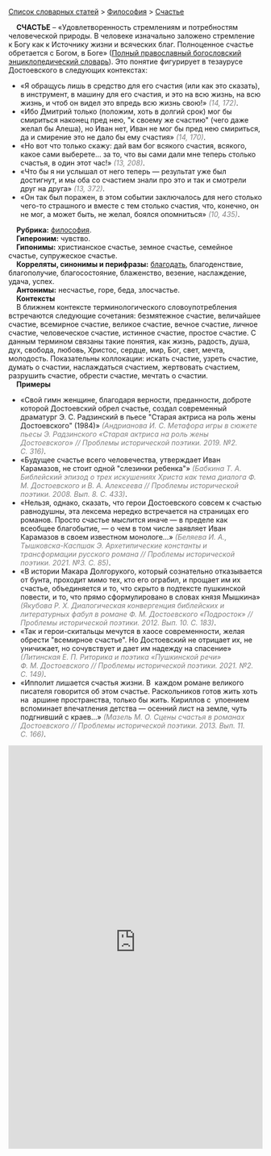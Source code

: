 <style>
st { color: Gray;
  font-style: italic;}
</style>

[Список словарных статей](https://thesaurus-dostoevsky.github.io/Thesaurus/) > [Философия](philosophy.md) > [Счастье](счастье.md) 

&nbsp;&nbsp;&nbsp;&nbsp;**СЧАСТЬЕ** – «Удовлетворенность стремлениям и потребностям человеческой природы. В человеке изначально заложено стремление к Богу как к Источнику жизни и всяческих благ. Полноценное счастье обретается с Богом, в Боге» ([Полный православный богословский энциклопедический словарь](https://azbyka.ru/)). Это понятие фигурирует в тезаурусе Достоевского в следующих контекстах:  
* «Я обращусь лишь в средство для его счастия (или как это сказать), в инструмент, в машину для его счастия, и это на всю жизнь, на всю жизнь, и чтоб он видел это впредь всю жизнь свою!» <st>(14, 172)</st>.    
* «Ибо Дмитрий только (положим, хоть в долгий срок) мог бы смириться 
наконец пред нею, "к своему же счастию" (чего даже желал бы Алеша), но Иван нет, Иван не мог бы пред нею смириться, да и смирение это не дало бы ему счастия» <st>(14, 170)</st>.  
* «Но вот что только скажу: дай вам бог всякого счастия, всякого, какое 
сами выберете... за то, что вы сами дали мне теперь столько счастья, в один этот час!» <st>(13, 208)</st>.  
* «Что бы я ни услышал от него теперь — результат уже был достигнут, и 
мы оба со счастием знали про это и так и смотрели друг на друга» <st>(13, 372)</st>.  
* «Он так был поражен, в этом событии заключалось для него столько 
чего-то страшного и вместе с тем столько счастия, что, конечно, он не мог, а может быть, не желал, боялся опомниться» <st>(10, 435)</st>.
  
&nbsp;&nbsp;&nbsp;&nbsp;**Рубрика:** [философия](philosophy.md).  
&nbsp;&nbsp;&nbsp;&nbsp;**Гипероним:** чувство.  
&nbsp;&nbsp;&nbsp;&nbsp;**Гипонимы:** христианское счастье, земное счастье, семейное счастье, супружеское счастье.  
&nbsp;&nbsp;&nbsp;&nbsp;**Корреляты, синонимы и перифразы:** [благодать](благодать.md), благоденствие, благополучие, благосостояние, блаженство, везение, наслаждение, удача, успех.  
&nbsp;&nbsp;&nbsp;&nbsp;**Антонимы:** несчастье, горе, беда, злосчастье.  
&nbsp;&nbsp;&nbsp;&nbsp;**Контексты**  
&nbsp;&nbsp;&nbsp;&nbsp;В ближнем контексте терминологического словоупотребления встречаются следующие сочетания: безмятежное счастие, величайшее счастие, всемирное счастие, великое счастие, вечное счастие, личное счастие, человеческое счастие, истинное счастие, простое счастие. С данным термином связаны такие понятия, как жизнь, радость, душа, дух, свобода, любовь, Христос, сердце, мир, Бог, свет, мечта, молодость. Показательны коллокации: искать счастие, узреть счастие, думать о счастии, наслаждаться счастием, жертвовать счастием, разрушить счастие, обрести счастие, мечтать о счастии.  
&nbsp;&nbsp;&nbsp;&nbsp;**Примеры**  
* «Свой гимн женщине, благодаря верности, преданности, доброте которой Достоевский обрел счастье, создал современный драматург Э. С. Радзинский в пьесе "Старая актриса на роль жены Достоевского" (1984)» <st>(Андрианова И. С. Метафора игры в сюжете пьесы Э. Радзинского «Старая актриса на роль жены Достоевского» // Проблемы исторической поэтики. 2019. №2. С. 316)</st>.
* «Будущее счастье всего человечества, утверждает Иван Карамазов, не стоит одной "слезинки ребенка"» <st>(Бабкина Т. А. Библейский эпизод о трех искушениях Христа как тема диалога Ф. М. Достоевского и В. А. Алексеева // Проблемы исторической поэтики. 2008. Вып.  8. С. 433)</st>.
* «Нельзя, однако, сказать, что герои Достоевского совсем к счастью равнодушны, эта лексема нередко встречается на страницах его романов. Просто счастье мыслится иначе — в пределе как всеобщее благобытие, — о чем в том числе заявляет Иван Карамазов в своем известном монологе…» <st>(Беляева И. А., Тышковска-Каспшак Э. Архетипические константы и трансформации русского романа // Проблемы исторической поэтики. 2021. №3. С. 85)</st>.
* «В истории Макара Долгорукого, который сознательно отказывается от бунта, проходит мимо тех, кто его ограбил, и прощает им их счастье, объединяется и то, что скрыто в подтексте пушкинской повести, и то, что прямо сформулировано в словах князя Мышкина» <st>(Якубова Р. Х. Диалогическая конвергенция библейских и литературных фабул в романе Ф. М. Достоевского «Подросток» // Проблемы исторической поэтики. 2012. Вып. 10. С. 183)</st>.
* «Так и герои-скитальцы мечутся в хаосе современности, желая обрести "всемирное счастье". Но Достоевский не отрицает их, не уничижает, но сочувствует и дает им надежду на спасение» <st>(Литинская Е. П. Риторика и поэтика «Пушкинской речи» Ф. М. Достоевского // Проблемы исторической поэтики. 2021. №2. С. 149)</st>.
* «Ипполит лишается счастья жизни. В  каждом романе великого писателя говорится об этом счастье. Раскольников готов жить хоть на  аршине пространства, только бы жить. Кириллов с  упоением вспоминает впечатления детства — осенний лист на земле, чуть подгнивший с краев…» <st>(Мазель М. О. Сцены счастья в романах Достоевского // Проблемы исторической поэтики. 2013. Вып. 11. С. 166)</st>.

<iframe src="https://thesaurus-dostoevsky.github.io/nk/счастье.html" style="border:0px;width:100%;height:800px" allowfullscreen="true" webkitallowfullscreen="true" mozallowfullscreen="true">
